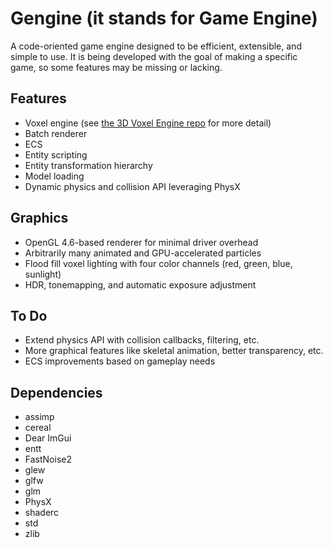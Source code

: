 # Gengine (it stands for Game Engine)
A code-oriented game engine designed to be efficient, extensible, and simple to use. It is being developed with the goal of making a specific game, so some features may be missing or lacking. 

## Features
- Voxel engine (see [the 3D Voxel Engine repo](https://github.com/JuanDiegoMontoya/3D_Voxel_Engine) for more detail)
- Batch renderer
- ECS
- Entity scripting
- Entity transformation hierarchy
- Model loading
- Dynamic physics and collision API leveraging PhysX

## Graphics
- OpenGL 4.6-based renderer for minimal driver overhead
- Arbitrarily many animated and GPU-accelerated particles
- Flood fill voxel lighting with four color channels (red, green, blue, sunlight)
- HDR, tonemapping, and automatic exposure adjustment

## To Do
- Extend physics API with collision callbacks, filtering, etc.
- More graphical features like skeletal animation, better transparency, etc.
- ECS improvements based on gameplay needs

## Dependencies
- assimp
- cereal
- Dear ImGui
- entt
- FastNoise2
- glew
- glfw
- glm
- PhysX
- shaderc
- std
- zlib
